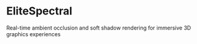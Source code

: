 # EliteSpectral
Real-time ambient occlusion and soft shadow rendering for immersive 3D graphics experiences

